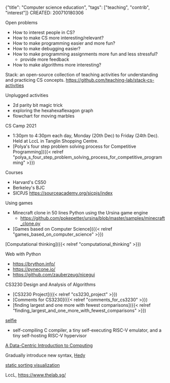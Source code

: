 {"title": "Computer science education", "tags": ["teaching", "contrib", "interest"]}
CREATED: 200710180306

Open problems
* How to interest people in CS?
* How to make CS more interesting/relevant?
* How to make programming easier and more fun?
* How to make debugging easier?
* How to make programming assignments more fun and less stressful?
  * provide more feedback
* How to make algorithms more interesting?

Stack: an open-source collection of teaching activities for understanding and practicing CS concepts.
https://github.com/teaching-lab/stack-cs-activities

Unplugged activities
* 2d parity bit magic trick
* exploring the hexahexaflexagon graph
* flowchart for moving marbles

CS Camp 2021
* 1:30pm to 4:30pm each day, Monday (20th Dec) to Friday (24th Dec). Held at LccL in Tanglin Shopping Centre.
* [Polya's four step problem solving process for Competitive Programming]({{< relref "polya_s_four_step_problem_solving_process_for_competitive_programming" >}})

Courses
* Harvard's CS50
* Berkeley's BJC
* SICPJS https://sourceacademy.org/sicpjs/index

Using games
* Minecraft clone in 50 lines Python using the Ursina game engine
  * https://github.com/pokepetter/ursina/blob/master/samples/minecraft_clone.py
* [Games based on Computer Science]({{< relref "games_based_on_computer_science" >}})

[Computational thinking]({{< relref "computational_thinking" >}})

Web with Python
* https://brython.info/
* https://pynecone.io/
* https://github.com/zauberzeug/nicegui

CS3230 Design and Analysis of Algorithms
* [CS3230 Project]({{< relref "cs3230_project" >}})
* [Comments for CS3230]({{< relref "comments_for_cs3230" >}})
* [finding largest and one more with fewest comparisons]({{< relref "finding_largest_and_one_more_with_fewest_comparisons" >}})

[selfie](http://selfie.cs.uni-salzburg.at/)
* self-compiling C compiler, a tiny self-executing RISC-V emulator, and a tiny self-hosting RISC-V hypervisor

[A Data-Centric Introduction to Computing](https://dcic-world.org/)

Gradually introduce new syntax, [Hedy](https://www.hedycode.com/)

[static sorting visualization](https://corte.si/posts/code/visualisingsorting/index.html)

LccL, https://www.thelab.sg/

